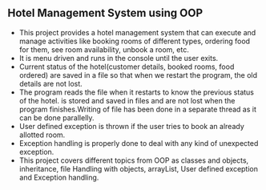 ## **Hotel Management System using OOP**
* This project provides a hotel management system that can execute and manage activities like booking rooms of different types, ordering food for them, see room availability, unbook a room, etc.
* It is menu driven and runs in the console until the user exits.
* Current status of the hotel(customer details, booked rooms, food ordered) are saved in a file so that when we restart the program, the old details are not lost. 
* The program reads the file when it restarts to know the previous status of the hotel. is stored and saved in files and are not lost when the program finishes.Writing of file has been done in a separate thread as it can be done parallelly. 
* User defined exception is thrown if the user tries to book an already allotted room. 
* Exception handling is properly done to deal with any kind of unexpected exception.
* This project covers different topics from OOP as classes and objects, inheritance, file Handling with objects, arrayList, User defined exception and Exception handling.
